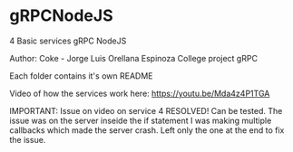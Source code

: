 # gRPCNodeJS
4 Basic services gRPC NodeJS


Author: Coke - Jorge Luis Orellana Espinoza
College project gRPC

Each folder contains it's own README

Video of how the services work here:
https://youtu.be/Mda4z4P1TGA

IMPORTANT: Issue on video on service 4 RESOLVED! Can be tested. The issue was on the server inseide the if statement I was making multiple callbacks which made the server crash. Left only the one at the end to fix the issue.

